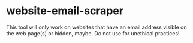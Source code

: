 # website-email-scraper
This tool will only work on websites that have an email address visible on the web page(s) or hidden, maybe. Do not use for unethical practices!
